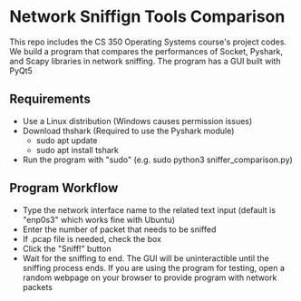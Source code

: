 # Network Sniffign Tools Comparison

This repo includes the CS 350 Operating Systems course's project codes. We build a program that compares the performances of Socket, Pyshark, and Scapy libraries in network sniffing. The program has a GUI built with PyQt5

## Requirements
- Use a Linux distribution (Windows causes permission issues)
- Download thshark (Required to use the Pyshark module)
  - sudo apt update
  - sudo apt install tshark
- Run the program with "sudo" (e.g. sudo python3 sniffer_comparison.py)

## Program Workflow
- Type the network interface name to the related text input (default is "enp0s3" which works fine with Ubuntu)
- Enter the number of packet that needs to be sniffed
- If .pcap file is needed, check the box
- Click the "Sniff!" button
- Wait for the sniffing to end. The GUI will be uninteractible until the sniffing process ends. If you are using the program for testing, open a random webpage on your browser to provide program with network packets
